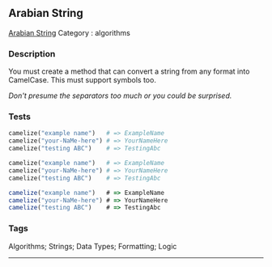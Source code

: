 ## Arabian String
[Arabian String](https://www.codewars.com/kata/arabian-string)
Category : algorithms

### Description
You must create a method that can convert a string from any format into CamelCase. This must support symbols too.

*Don't presume the separators too much or you could be surprised.*

### Tests
```ruby
camelize("example name")   # => ExampleName
camelize("your-NaMe-here") # => YourNameHere
camelize("testing ABC")    # => TestingAbc
```
```python
camelize("example name")   # => ExampleName
camelize("your-NaMe-here") # => YourNameHere
camelize("testing ABC")    # => TestingAbc
```
```javascript
camelize("example name")   # => ExampleName
camelize("your-NaMe-here") # => YourNameHere
camelize("testing ABC")    # => TestingAbc
```

### Tags
Algorithms; Strings; Data Types; Formatting; Logic

- - -
